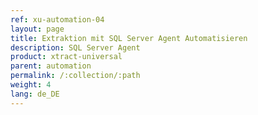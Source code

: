 ```yaml
---
ref: xu-automation-04
layout: page
title: Extraktion mit SQL Server Agent Automatisieren
description: SQL Server Agent
product: xtract-universal
parent: automation
permalink: /:collection/:path
weight: 4
lang: de_DE
---
```





